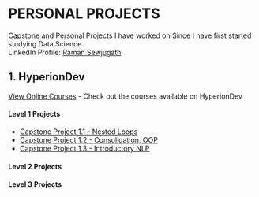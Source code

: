 # **PERSONAL PROJECTS**
Capstone and Personal Projects I have worked on Since I have first started studying Data Science<br>
LinkedIn Profile: [Raman Sewjugath](https://www.linkedin.com/in/ramansewjugath/ "Click to open")

## 1. HyperionDev 
[View Online Courses](https://www.hyperiondev.com/?utm_source=direct&utm_medium=referral&utm_campaign=earn_R2500&referral_code=MMH9TZ15) - Check out the courses available on HyperionDev

#### Level 1 Projects
- [Capstone Project 1.1 - Nested Loops](https://github.com/Raman236/Personal-Projects/tree/main/Capstone%20Project%201.1%20-%20Nested%20Loops)
- [Capstone Project 1.2 - Consolidation, OOP](https://github.com/Raman236/Personal-Projects/tree/main/Capstone%20Project%201.2%20-%20Consolidation)
- [Capstone Project 1.3 - Introductory NLP](https://github.com/Raman236/Personal-Projects/tree/main/Capstone%20Project%201.3%20-%20Introductory%20NLP)

#### Level 2 Projects

#### Level 3 Projects
